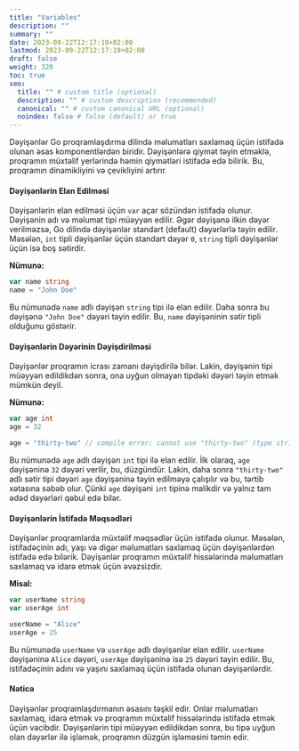 ```yaml
---
title: "Variables"
description: ""
summary: ""
date: 2023-09-22T12:17:19+02:00
lastmod: 2023-09-22T12:17:19+02:00
draft: false
weight: 320
toc: true
seo:
  title: "" # custom title (optional)
  description: "" # custom description (recommended)
  canonical: "" # custom canonical URL (optional)
  noindex: false # false (default) or true
---
```



Dəyişənlər Go proqramlaşdırma dilində məlumatları saxlamaq üçün istifadə olunan əsas komponentlərdən biridir. Dəyişənlərə qiymət təyin etməklə, proqramın müxtəlif yerlərində həmin qiymətləri istifadə edə bilirik. Bu, proqramın dinamikliyini və çevikliyini artırır.

#### Dəyişənlərin Elan Edilməsi

Dəyişənlərin elan edilməsi üçün `var` açar sözündən istifadə olunur. Dəyişənin adı və məlumat tipi müəyyən edilir. Əgər dəyişənə ilkin dəyər verilməzsə, Go dilində dəyişənlər standart (default) dəyərlərlə təyin edilir. Məsələn, `int` tipli dəyişənlər üçün standart dəyər `0`, `string` tipli dəyişənlər üçün isə boş sətirdir.

**Nümunə:**

```go
var name string
name = "John Doe"
```

Bu nümunədə `name` adlı dəyişən `string` tipi ilə elan edilir. Daha sonra bu dəyişənə `"John Doe"` dəyəri təyin edilir. Bu, `name` dəyişəninin sətir tipli olduğunu göstərir.

#### Dəyişənlərin Dəyərinin Dəyişdirilməsi

Dəyişənlər proqramın icrası zamanı dəyişdirilə bilər. Lakin, dəyişənin tipi müəyyən edildikdən sonra, ona uyğun olmayan tipdəki dəyəri təyin etmək mümkün deyil.

**Nümunə:**

```go
var age int
age = 32

age = "thirty-two" // compile error: cannot use "thirty-two" (type string) as type int in assignment
```

Bu nümunədə `age` adlı dəyişən `int` tipi ilə elan edilir. İlk olaraq, `age` dəyişəninə `32` dəyəri verilir, bu, düzgündür. Lakin, daha sonra `"thirty-two"` adlı sətir tipi dəyəri `age` dəyişəninə təyin edilməyə çalışılır və bu, tərtib xətasına səbəb olur. Çünki `age` dəyişəni `int` tipinə malikdir və yalnız tam ədəd dəyərləri qəbul edə bilər.

#### Dəyişənlərin İstifadə Məqsədləri

Dəyişənlər proqramlarda müxtəlif məqsədlər üçün istifadə olunur. Məsələn, istifadəçinin adı, yaşı və digər məlumatları saxlamaq üçün dəyişənlərdən istifadə edə bilərik. Dəyişənlər proqramın müxtəlif hissələrində məlumatları saxlamaq və idarə etmək üçün əvəzsizdir.

**Misal:**

```go
var userName string
var userAge int

userName = "Alice"
userAge = 25
```

Bu nümunədə `userName` və `userAge` adlı dəyişənlər elan edilir. `userName` dəyişəninə `Alice` dəyəri, `userAge` dəyişəninə isə `25` dəyəri təyin edilir. Bu, istifadəçinin adını və yaşını saxlamaq üçün istifadə olunan dəyişənlərdir.

#### Nəticə

Dəyişənlər proqramlaşdırmanın əsasını təşkil edir. Onlar məlumatları saxlamaq, idarə etmək və proqramın müxtəlif hissələrində istifadə etmək üçün vacibdir. Dəyişənlərin tipi müəyyən edildikdən sonra, bu tipə uyğun olan dəyərlər ilə işləmək, proqramın düzgün işləməsini təmin edir.
